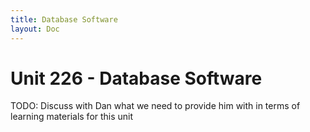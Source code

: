 ```yaml
---
title: Database Software
layout: Doc
---
```


# Unit 226 - Database Software

TODO: Discuss with Dan what we need to provide him with in terms of learning materials for this unit